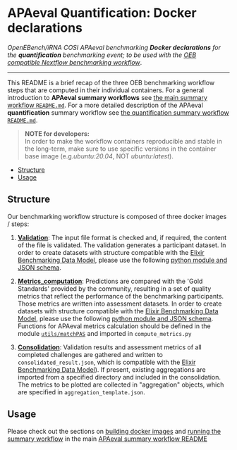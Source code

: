 # APAeval Quantification: Docker declarations

*OpenEBench/iRNA COSI APAeval benchmarking **Docker declarations** for the **quantification** benchmarking event; to be used with the [OEB compatible Nextflow benchmarking workflow][main-nf]*.
___

This README is a brief recap of the three OEB benchmarking workflow steps that are computed in their individual containers. For a general introduction to **APAeval summary workflows** see [the main summary workflow `README.md`][readme-swf]. For a more detailed description of the APAeval **quantification** summary workflow see [the quantification summary workflow `README.md`][readme-qswf].


>**NOTE for developers:**    
In order to make the workflow containers reproducible and stable in the long-term, make sure to use specific versions in the container base image (e.g.*ubuntu:20.04*, NOT *ubuntu:latest*).

- [Structure](#structure)
- [Usage](#usage)
## Structure
Our benchmarking workflow structure is composed of three docker images / steps:
1. [**Validation**](./q_validation):
The input file format is checked and, if required, the content of the file is validated. The validation generates a
participant dataset. In order to create datasets with structure compatible with the [Elixir Benchmarking Data Model][elixir-data-model], please use the following [python module and JSON schema][oeb-json].

2. [**Metrics_computation**](./q_metrics):
Predictions are compared with the 'Gold Standards' provided by the community, resulting in a set of quality metrics that reflect the performance of the benchmarking participants. Those metrics are written into assessment datasets. In order to create datasets with structure compatible with the [Elixir Benchmarking Data Model][elixir-data-model], please use the following [python module and JSON schema][oeb-json].
Functions for APAeval metrics calculation should be defined in the module [`utils/matchPAS`][matchpas] and imported in `compute_metrics.py`


3. [**Consolidation**](./q_consolidation):
Validation results and assessment metrics of all completed challenges are gathered and written to `consolidated_result.json`, which is compatible with the [Elixir Benchmarking Data Model][elixir-data-model]). If present, existing aggregations are imported from a specified directory and included in the consolidation. The metrics to be plotted are collected in "aggregation" objects, which are specified in `aggregation_template.json`.


## Usage
Please check out the sections on [building docker images][build-images] and [running the summary workflow][run-workflow] in the main [APAeval summary workflow README][readme-swf]


[//]: # (References)
[main-nf]: ../main.nf
[readme-qswf]: ../README.md
[readme-swf]: ../../README.md
[matchpas]: ../../../utils/matchPAS/src/matchPAS/main.py
[build-images]: ../../README.md#7-build-images
[run-workflow]: ../../README.md#8-test-run
[elixir-data-model]: https://github.com/inab/benchmarking-data-model
[oeb-json]: ../../JSON_templates/src/JSON_templates/

